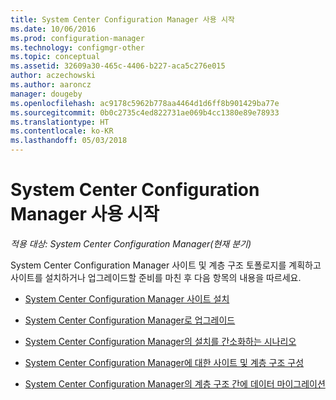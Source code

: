 ```yaml
---
title: System Center Configuration Manager 사용 시작
ms.date: 10/06/2016
ms.prod: configuration-manager
ms.technology: configmgr-other
ms.topic: conceptual
ms.assetid: 32609a30-465c-4406-b227-aca5c276e015
author: aczechowski
ms.author: aaroncz
manager: dougeby
ms.openlocfilehash: ac9178c5962b778aa4464d1d6ff8b901429ba77e
ms.sourcegitcommit: 0b0c2735c4ed822731ae069b4cc1380e89e78933
ms.translationtype: HT
ms.contentlocale: ko-KR
ms.lasthandoff: 05/03/2018
---
```

# <a name="start-using-system-center-configuration-manager"></a>System Center Configuration Manager 사용 시작

*적용 대상: System Center Configuration Manager(현재 분기)*

System Center Configuration Manager 사이트 및 계층 구조 토폴로지를 계획하고 사이트를 설치하거나 업그레이드할 준비를 마친 후 다음 항목의 내용을 따르세요.  

-   [System Center Configuration Manager 사이트 설치](/sccm/core/servers/deploy/install/installing-sites)  

-   [System Center Configuration Manager로 업그레이드](../../../core/servers/deploy/install/upgrade-to-configuration-manager.md)  

-   [System Center Configuration Manager의 설치를 간소화하는 시나리오](../../../core/servers/deploy/install/scenarios-to-streamline-your-installation.md)  

-   [System Center Configuration Manager에 대한 사이트 및 계층 구조 구성](../../../core/servers/deploy/configure/configure-sites-and-hierarchies.md)  

-   [System Center Configuration Manager의 계층 구조 간에 데이터 마이그레이션](../../../core/migration/migrate-data-between-hierarchies.md)  
